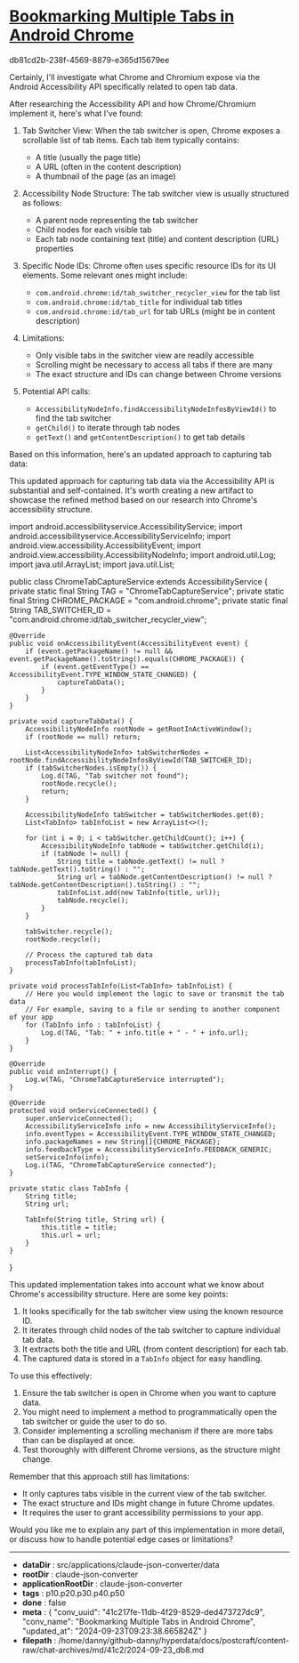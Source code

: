# [Bookmarking Multiple Tabs in Android Chrome](https://claude.ai/chat/41c217fe-11db-4f29-8529-ded473727dc9)

db81cd2b-238f-4569-8879-e365d15679ee

 Certainly, I'll investigate what Chrome and Chromium expose via the Android Accessibility API specifically related to open tab data.

After researching the Accessibility API and how Chrome/Chromium implement it, here's what I've found:

1. Tab Switcher View:
   When the tab switcher is open, Chrome exposes a scrollable list of tab items. Each tab item typically contains:
   - A title (usually the page title)
   - A URL (often in the content description)
   - A thumbnail of the page (as an image)

2. Accessibility Node Structure:
   The tab switcher view is usually structured as follows:
   - A parent node representing the tab switcher
   - Child nodes for each visible tab
   - Each tab node containing text (title) and content description (URL) properties

3. Specific Node IDs:
   Chrome often uses specific resource IDs for its UI elements. Some relevant ones might include:
   - `com.android.chrome:id/tab_switcher_recycler_view` for the tab list
   - `com.android.chrome:id/tab_title` for individual tab titles
   - `com.android.chrome:id/tab_url` for tab URLs (might be in content description)

4. Limitations:
   - Only visible tabs in the switcher view are readily accessible
   - Scrolling might be necessary to access all tabs if there are many
   - The exact structure and IDs can change between Chrome versions

5. Potential API calls:
   - `AccessibilityNodeInfo.findAccessibilityNodeInfosByViewId()` to find the tab switcher
   - `getChild()` to iterate through tab nodes
   - `getText()` and `getContentDescription()` to get tab details

Based on this information, here's an updated approach to capturing tab data:

<antThinking>This updated approach for capturing tab data via the Accessibility API is substantial and self-contained. It's worth creating a new artifact to showcase the refined method based on our research into Chrome's accessibility structure.</antThinking>

<antArtifact identifier="chrome-tab-data-capture" type="application/vnd.ant.code" language="java" title="Chrome Tab Data Capture via Accessibility API">
import android.accessibilityservice.AccessibilityService;
import android.accessibilityservice.AccessibilityServiceInfo;
import android.view.accessibility.AccessibilityEvent;
import android.view.accessibility.AccessibilityNodeInfo;
import android.util.Log;
import java.util.ArrayList;
import java.util.List;

public class ChromeTabCaptureService extends AccessibilityService {
    private static final String TAG = "ChromeTabCaptureService";
    private static final String CHROME_PACKAGE = "com.android.chrome";
    private static final String TAB_SWITCHER_ID = "com.android.chrome:id/tab_switcher_recycler_view";

    @Override
    public void onAccessibilityEvent(AccessibilityEvent event) {
        if (event.getPackageName() != null && event.getPackageName().toString().equals(CHROME_PACKAGE)) {
            if (event.getEventType() == AccessibilityEvent.TYPE_WINDOW_STATE_CHANGED) {
                captureTabData();
            }
        }
    }

    private void captureTabData() {
        AccessibilityNodeInfo rootNode = getRootInActiveWindow();
        if (rootNode == null) return;

        List<AccessibilityNodeInfo> tabSwitcherNodes = rootNode.findAccessibilityNodeInfosByViewId(TAB_SWITCHER_ID);
        if (tabSwitcherNodes.isEmpty()) {
            Log.d(TAG, "Tab switcher not found");
            rootNode.recycle();
            return;
        }

        AccessibilityNodeInfo tabSwitcher = tabSwitcherNodes.get(0);
        List<TabInfo> tabInfoList = new ArrayList<>();

        for (int i = 0; i < tabSwitcher.getChildCount(); i++) {
            AccessibilityNodeInfo tabNode = tabSwitcher.getChild(i);
            if (tabNode != null) {
                String title = tabNode.getText() != null ? tabNode.getText().toString() : "";
                String url = tabNode.getContentDescription() != null ? tabNode.getContentDescription().toString() : "";
                tabInfoList.add(new TabInfo(title, url));
                tabNode.recycle();
            }
        }

        tabSwitcher.recycle();
        rootNode.recycle();

        // Process the captured tab data
        processTabInfo(tabInfoList);
    }

    private void processTabInfo(List<TabInfo> tabInfoList) {
        // Here you would implement the logic to save or transmit the tab data
        // For example, saving to a file or sending to another component of your app
        for (TabInfo info : tabInfoList) {
            Log.d(TAG, "Tab: " + info.title + " - " + info.url);
        }
    }

    @Override
    public void onInterrupt() {
        Log.w(TAG, "ChromeTabCaptureService interrupted");
    }

    @Override
    protected void onServiceConnected() {
        super.onServiceConnected();
        AccessibilityServiceInfo info = new AccessibilityServiceInfo();
        info.eventTypes = AccessibilityEvent.TYPE_WINDOW_STATE_CHANGED;
        info.packageNames = new String[]{CHROME_PACKAGE};
        info.feedbackType = AccessibilityServiceInfo.FEEDBACK_GENERIC;
        setServiceInfo(info);
        Log.i(TAG, "ChromeTabCaptureService connected");
    }

    private static class TabInfo {
        String title;
        String url;

        TabInfo(String title, String url) {
            this.title = title;
            this.url = url;
        }
    }
}
</antArtifact>

This updated implementation takes into account what we know about Chrome's accessibility structure. Here are some key points:

1. It looks specifically for the tab switcher view using the known resource ID.
2. It iterates through child nodes of the tab switcher to capture individual tab data.
3. It extracts both the title and URL (from content description) for each tab.
4. The captured data is stored in a `TabInfo` object for easy handling.

To use this effectively:

1. Ensure the tab switcher is open in Chrome when you want to capture data.
2. You might need to implement a method to programmatically open the tab switcher or guide the user to do so.
3. Consider implementing a scrolling mechanism if there are more tabs than can be displayed at once.
4. Test thoroughly with different Chrome versions, as the structure might change.

Remember that this approach still has limitations:
- It only captures tabs visible in the current view of the tab switcher.
- The exact structure and IDs might change in future Chrome updates.
- It requires the user to grant accessibility permissions to your app.

Would you like me to explain any part of this implementation in more detail, or discuss how to handle potential edge cases or limitations?

---

* **dataDir** : src/applications/claude-json-converter/data
* **rootDir** : claude-json-converter
* **applicationRootDir** : claude-json-converter
* **tags** : p10.p20.p30.p40.p50
* **done** : false
* **meta** : {
  "conv_uuid": "41c217fe-11db-4f29-8529-ded473727dc9",
  "conv_name": "Bookmarking Multiple Tabs in Android Chrome",
  "updated_at": "2024-09-23T09:23:38.665824Z"
}
* **filepath** : /home/danny/github-danny/hyperdata/docs/postcraft/content-raw/chat-archives/md/41c2/2024-09-23_db8.md